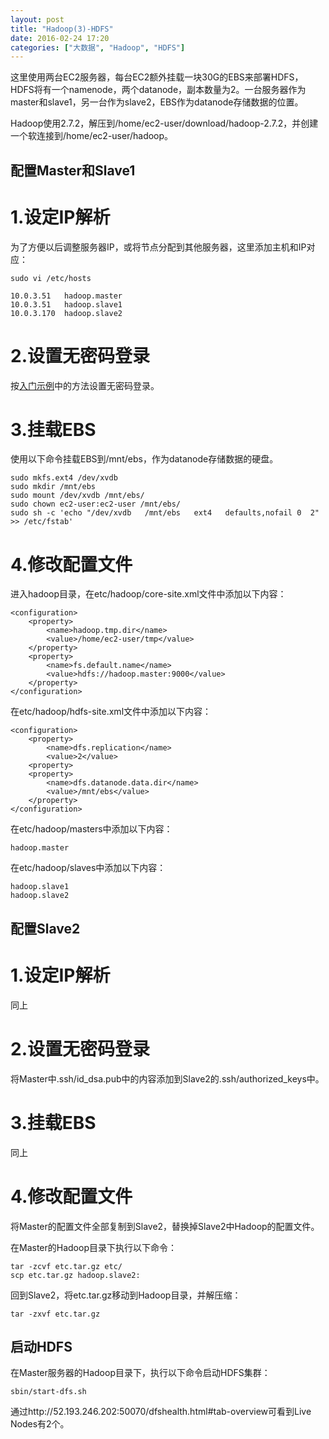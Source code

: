 ```yaml
---
layout: post
title: "Hadoop(3)-HDFS"
date: 2016-02-24 17:20
categories: ["大数据", "Hadoop", "HDFS"]
---
```


这里使用两台EC2服务器，每台EC2额外挂载一块30G的EBS来部署HDFS，HDFS将有一个namenode，两个datanode，副本数量为2。一台服务器作为master和slave1，另一台作为slave2，EBS作为datanode存储数据的位置。

Hadoop使用2.7.2，解压到/home/ec2-user/download/hadoop-2.7.2，并创建一个软连接到/home/ec2-user/hadoop。

配置Master和Slave1
--------------------------

1.设定IP解析
========================

为了方便以后调整服务器IP，或将节点分配到其他服务器，这里添加主机和IP对应：

    sudo vi /etc/hosts
    
    10.0.3.51   hadoop.master
    10.0.3.51   hadoop.slave1
    10.0.3.170  hadoop.slave2

2.设置无密码登录
========================

按[入门示例](http://blog.gopersist.com/2016/01/29/hadoop/)中的方法设置无密码登录。

3.挂载EBS
========================

使用以下命令挂载EBS到/mnt/ebs，作为datanode存储数据的硬盘。

    sudo mkfs.ext4 /dev/xvdb
    sudo mkdir /mnt/ebs
    sudo mount /dev/xvdb /mnt/ebs/
    sudo chown ec2-user:ec2-user /mnt/ebs/
    sudo sh -c 'echo "/dev/xvdb   /mnt/ebs   ext4   defaults,nofail 0  2" >> /etc/fstab'


4.修改配置文件
=========================

进入hadoop目录，在etc/hadoop/core-site.xml文件中添加以下内容：

    <configuration>
        <property>
            <name>hadoop.tmp.dir</name>
            <value>/home/ec2-user/tmp</value>
        </property>
        <property>
            <name>fs.default.name</name>
            <value>hdfs://hadoop.master:9000</value>
        </property>
    </configuration>

在etc/hadoop/hdfs-site.xml文件中添加以下内容：

    <configuration>
        <property>
            <name>dfs.replication</name>
            <value>2</value>
        <property>
        <property>
            <name>dfs.datanode.data.dir</name>
            <value>/mnt/ebs</value>
        </property>
    </configuration>

在etc/hadoop/masters中添加以下内容：

    hadoop.master

在etc/hadoop/slaves中添加以下内容：

    hadoop.slave1
    hadoop.slave2

配置Slave2
---------------------

1.设定IP解析
======================

同上

2.设置无密码登录
======================

将Master中.ssh/id_dsa.pub中的内容添加到Slave2的.ssh/authorized_keys中。

3.挂载EBS
======================

同上

4.修改配置文件
======================

将Master的配置文件全部复制到Slave2，替换掉Slave2中Hadoop的配置文件。

在Master的Hadoop目录下执行以下命令：

    tar -zcvf etc.tar.gz etc/
    scp etc.tar.gz hadoop.slave2:

回到Slave2，将etc.tar.gz移动到Hadoop目录，并解压缩：

    tar -zxvf etc.tar.gz

启动HDFS
----------------------

在Master服务器的Hadoop目录下，执行以下命令启动HDFS集群：

    sbin/start-dfs.sh

通过http://52.193.246.202:50070/dfshealth.html#tab-overview可看到Live Nodes有2个。

